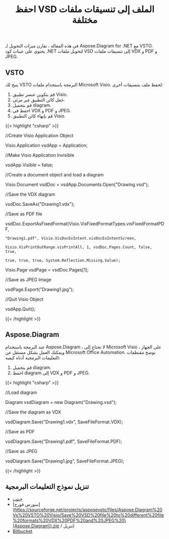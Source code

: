 ﻿---
title: احفظ VSD الملف إلى تنسيقات ملفات مختلفة
type: docs
weight: 10
url: /ar/net/save-vsd-file-to-different-file-formats/
---
في هذه المقالة ، نقارن ميزات التحويل لـ Aspose.Diagram for .NET مع VSTO. يحتوي على عينات كود .NET لتحويل ملفات VSD إلى تنسيقات ملفات VDX و PDF و JPEG.
## **VSTO**
يتيح لك VSTO البرمجة باستخدام ملفات Microsoft Visio. لحفظ ملف بتنسيقات أخرى:

1. قم بتكوين عنصر تطبيق Visio.
1. جعل كائن التطبيق غير مرئي.
1. قم بتحميل diagram.
1. احفظ في VDX و PDF و JPEG.
1. قم بإنهاء كائن التطبيق Visio.

{{< highlight "csharp" >}}

 //Create Visio Application Object

Visio.Application vsdApp = Application;

//Make Visio Application Invisible

vsdApp.Visible = false;

//Create a document object and load a diagram

Visio.Document vsdDoc = vsdApp.Documents.Open("Drawing.vsd");

//Save the VDX diagram

vsdDoc.SaveAs("Drawing1.vdx");

//Save as PDF file

vsdDoc.ExportAsFixedFormat(Visio.VisFixedFormatTypes.visFixedFormatPDF,

	"Drawing1.pdf", Visio.VisDocExIntent.visDocExIntentScreen,

	Visio.VisPrintOutRange.visPrintAll, 1, vsdDoc.Pages.Count, false, true,

	true, true, true, System.Reflection.Missing.Value);

Visio.Page vsdPage = vsdDoc.Pages[1];

//Save as JPEG Image

vsdPage.Export("Drawing1.jpg");

//Quit Visio Object

vsdApp.Quit();

{{< /highlight >}}
## **Aspose.Diagram**
عند البرمجة باستخدام Aspose.Diagram ، لا تحتاج إلى Microsoft Visio على الجهاز ، ويمكنك العمل بشكل مستقل عن Microsoft Office Automation. توضح مقتطفات التعليمات البرمجية أدناه كيفية:

1. قم بتحميل diagram.
1. احفظ diagram إلى VDX و PDF و JPEG.

{{< highlight "csharp" >}}

 //Load diagram

Diagram vsdDiagram = new Diagram("Drawing.vsd");

//Save the diagram as VDX

vsdDiagram.Save("Drawing1.vdx", SaveFileFormat.VDX);

//Save as PDF

vsdDiagram.Save("Drawing1.pdf", SaveFileFormat.PDF);

//Save as JPEG

vsdDiagram.Save("Drawing1.jpg", SaveFileFormat.JPEG);

{{< /highlight >}}
## **تنزيل نموذج التعليمات البرمجية**
- [جيثب](https://github.com/asposemarketplace/Aspose_for_VSTO/releases/download/Aspose.Diagram1.0/Save.VSD.file.to.different.file.formats.VDX.PDF.and.JPEG.Aspose.Diagram.zip)
- [سورس فورج](https://sourceforge.net/projects/asposevsto/files/Aspose.Diagram%20Vs%20VSTO%20Visio/Save%20VSD%20file%20to%20different%20file%20formats%20VDX%20PDF%20and%20JPEG%20\(Aspose.Diagram\).zip / تنزيل)
- [Bitbucket](https://bitbucket.org/asposemarketplace/aspose-for-vsto/downloads/Save%20VSD%20file%20to%20different%20file%20formats%20VDX%20PDF%20and%20JPEG%20\(Aspose.Diagram\).أَزِيز)
